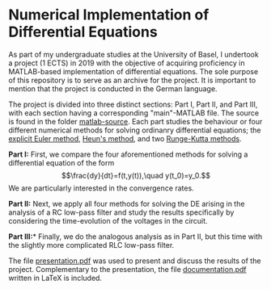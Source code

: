 # Numerical Implementation of Differential Equations

As part of my undergraduate studies at the University of Basel, I undertook a project (1 ECTS) in 2019 with the objective of acquiring proficiency in MATLAB-based implementation of differential equations. The sole purpose of this repository is to serve as an archive for the project. It is important to mention that the project is conducted in the German language.

The project is divided into three distinct sections: Part I, Part II, and Part III, with each section having a corresponding "main"-MATLAB file. The source is found in the folder [matlab-source](https://github.com/sabrimeyer/numerical-de/tree/main/matlab-source). Each part studies the behaviour or four different numerical methods for solving ordinanry differential equations; the [explicit Euler method](https://en.wikipedia.org/wiki/Euler_method), [Heun's method](https://en.wikipedia.org/wiki/Heun%27s_method), and two [Runge-Kutta methods](https://en.wikipedia.org/wiki/List_of_Runge%E2%80%93Kutta_methods).

**Part I:** First, we compare the four aforementioned methods for solving a differential equation of the form
$$\frac{dy}{dt}=f(t,y(t)),\quad y(t_0)=y_0.$$
We are particularly interested in the convergence rates.

**Part II:** Next, we apply all four methods for solving the DE arising in the analysis of a RC low-pass filter and study the results specifically by considering the time-evolution of the voltages in the circuit.

**Part III:*** Finally, we do the analogous analysis as in Part II, but this time with the slightly more complicated RLC low-pass filter.

The file [presentation.pdf](https://github.com/sabrimeyer/numerical-de/blob/main/documentation/presentation.pdf) was used to present and discuss the results of the project. Complementary to the presentation, the file [documentation.pdf](https://github.com/sabrimeyer/numerical-de/blob/main/documentation/documentation.pdf) written in LaTeX is included.
